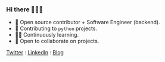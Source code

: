 ### Hi there 👋👨‍💻


- 🔭 Open source contributor + Software Engineer (backend).
- 🌱 Contributing to `python` projects.
- 👨‍💻 Continuously learning. 
- 👯 Open to collaborate on  projects.

[Twitter](https://twitter.com/CharityKith) : [Linkedln](https://www.linkedin.com/in/charity-kithaka-10a8a415a/) : [Blog](charityk.hashnode.dev)

